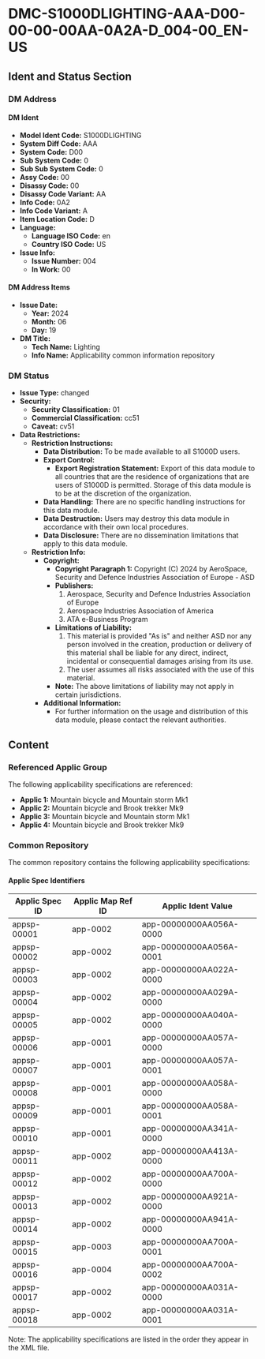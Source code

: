# DMC-S1000DLIGHTING-AAA-D00-00-00-00AA-0A2A-D_004-00_EN-US
## Ident and Status Section
### DM Address
#### DM Ident
* **Model Ident Code:** S1000DLIGHTING
* **System Diff Code:** AAA
* **System Code:** D00
* **Sub System Code:** 0
* **Sub Sub System Code:** 0
* **Assy Code:** 00
* **Disassy Code:** 00
* **Disassy Code Variant:** AA
* **Info Code:** 0A2
* **Info Code Variant:** A
* **Item Location Code:** D
* **Language:**
	+ **Language ISO Code:** en
	+ **Country ISO Code:** US
* **Issue Info:**
	+ **Issue Number:** 004
	+ **In Work:** 00

#### DM Address Items
* **Issue Date:**
	+ **Year:** 2024
	+ **Month:** 06
	+ **Day:** 19
* **DM Title:**
	+ **Tech Name:** Lighting
	+ **Info Name:** Applicability common information repository

### DM Status
* **Issue Type:** changed
* **Security:**
	+ **Security Classification:** 01
	+ **Commercial Classification:** cc51
	+ **Caveat:** cv51
* **Data Restrictions:**
	+ **Restriction Instructions:**
		- **Data Distribution:** To be made available to all S1000D users.
		- **Export Control:**
			- **Export Registration Statement:** Export of this data module to all countries that are the residence of organizations that are users of S1000D is permitted. Storage of this data module is to be at the discretion of the organization.
		- **Data Handling:** There are no specific handling instructions for this data module.
		- **Data Destruction:** Users may destroy this data module in accordance with their own local procedures.
		- **Data Disclosure:** There are no dissemination limitations that apply to this data module.
	+ **Restriction Info:**
		- **Copyright:**
			- **Copyright Paragraph 1:** Copyright (C) 2024 by AeroSpace, Security and Defence Industries Association of Europe - ASD
			- **Publishers:**
				1. Aerospace, Security and Defence Industries Association of Europe
				2. Aerospace Industries Association of America
				3. ATA e-Business Program
			- **Limitations of Liability:**
				1. This material is provided "As is" and neither ASD nor any person involved in the creation, production or delivery of this material shall be liable for any direct, indirect, incidental or consequential damages arising from its use.
				2. The user assumes all risks associated with the use of this material.
			- **Note:** The above limitations of liability may not apply in certain jurisdictions.
		- **Additional Information:**
			- For further information on the usage and distribution of this data module, please contact the relevant authorities.

## Content
### Referenced Applic Group
The following applicability specifications are referenced:

* **Applic 1:** Mountain bicycle and Mountain storm Mk1
* **Applic 2:** Mountain bicycle and Brook trekker Mk9
* **Applic 3:** Mountain bicycle and Mountain storm Mk1
* **Applic 4:** Mountain bicycle and Brook trekker Mk9

### Common Repository
The common repository contains the following applicability specifications:

#### Applic Spec Identifiers
| Applic Spec ID | Applic Map Ref ID | Applic Ident Value |
| --- | --- | --- |
| appsp-00001 | app-0002 | app-00000000AA056A-0000 |
| appsp-00002 | app-0002 | app-00000000AA056A-0001 |
| appsp-00003 | app-0002 | app-00000000AA022A-0000 |
| appsp-00004 | app-0002 | app-00000000AA029A-0000 |
| appsp-00005 | app-0002 | app-00000000AA040A-0000 |
| appsp-00006 | app-0001 | app-00000000AA057A-0000 |
| appsp-00007 | app-0001 | app-00000000AA057A-0001 |
| appsp-00008 | app-0001 | app-00000000AA058A-0000 |
| appsp-00009 | app-0001 | app-00000000AA058A-0001 |
| appsp-00010 | app-0001 | app-00000000AA341A-0000 |
| appsp-00011 | app-0002 | app-00000000AA413A-0000 |
| appsp-00012 | app-0002 | app-00000000AA700A-0000 |
| appsp-00013 | app-0002 | app-00000000AA921A-0000 |
| appsp-00014 | app-0002 | app-00000000AA941A-0000 |
| appsp-00015 | app-0003 | app-00000000AA700A-0001 |
| appsp-00016 | app-0004 | app-00000000AA700A-0002 |
| appsp-00017 | app-0002 | app-00000000AA031A-0000 |
| appsp-00018 | app-0002 | app-00000000AA031A-0001 |

Note: The applicability specifications are listed in the order they appear in the XML file.